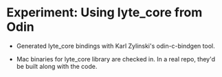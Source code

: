# Experiment: Using lyte_core from Odin

- Generated lyte_core bindings with Karl Zylinski's odin-c-bindgen tool.

- Mac binaries for lyte_core library are checked in. In a real repo, they'd be built along with the code.
